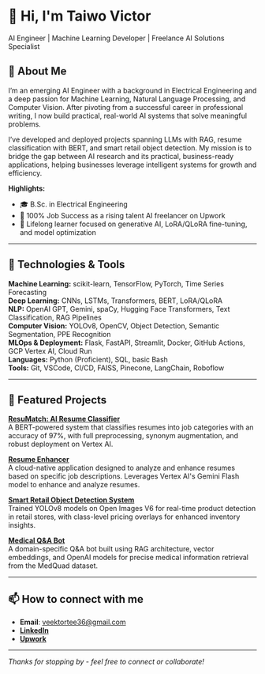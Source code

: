 # 👋 Hi, I'm Taiwo Victor  
AI Engineer | Machine Learning Developer | Freelance AI Solutions Specialist  

## 🚀 About Me  
I’m an emerging AI Engineer with a background in Electrical Engineering and a deep passion for Machine Learning, Natural Language Processing, and Computer Vision. After pivoting from a successful career in professional writing, I now build practical, real-world AI systems that solve meaningful problems.  

I’ve developed and deployed projects spanning LLMs with RAG, resume classification with BERT, and smart retail object detection. My mission is to bridge the gap between AI research and its practical, business-ready applications, helping businesses leverage intelligent systems for growth and efficiency.  

**Highlights:**  
- 🎓 B.Sc. in Electrical Engineering  
- 🌟 100% Job Success as a rising talent AI freelancer on Upwork  
- 🧠 Lifelong learner focused on generative AI, LoRA/QLoRA fine-tuning, and model optimization  

---

## 🔧 Technologies & Tools

**Machine Learning:** scikit-learn, TensorFlow, PyTorch, Time Series Forecasting  
**Deep Learning:** CNNs, LSTMs, Transformers, BERT, LoRA/QLoRA  
**NLP:** OpenAI GPT, Gemini, spaCy, Hugging Face Transformers, Text Classification, RAG Pipelines  
**Computer Vision:** YOLOv8, OpenCV, Object Detection, Semantic Segmentation, PPE Recognition  
**MLOps & Deployment:** Flask, FastAPI, Streamlit, Docker, GitHub Actions, GCP Vertex AI, Cloud Run  
**Languages:** Python (Proficient), SQL, basic Bash  
**Tools:** Git, VSCode, CI/CD, FAISS, Pinecone, LangChain, Roboflow  

---

## 🏅 Featured Projects

**[ResuMatch: AI Resume Classifier](https://github.com/veektortee/AI-Powered-Resume-Classifier)**  
A BERT-powered system that classifies resumes into job categories with an accuracy of 97%, with full preprocessing, synonym augmentation, and robust deployment on Vertex AI.

**[Resume Enhancer](https://github.com/veektortee/Resume-Analyzer-Enhancer)**  
A cloud-native application designed to analyze and enhance resumes based on specific job descriptions. Leverages Vertex AI's Gemini Flash model to enhance and analyze resumes.

**[Smart Retail Object Detection System](https://github.com/veektortee/Smart-Retail-Checkout-System)**  
Trained YOLOv8 models on Open Images V6 for real-time product detection in retail stores, with class-level pricing overlays for enhanced inventory insights.

**[Medical Q&A Bot](https://github.com/veektortee/Medical-Q-A)**  
A domain-specific Q&A bot built using RAG architecture, vector embeddings, and OpenAI models for precise medical information retrieval from the MedQuad dataset.


---

## 📫 How to connect with me

- **Email**: veektortee36@gmail.com 
- **[LinkedIn](https://www.linkedin.com/in/taiwo-victor-bb5b4b174/)**  
- **[Upwork](https://www.upwork.com/freelancers/~0182ca1ff9cc59ffab)**   

---

*Thanks for stopping by - feel free to connect or collaborate!*
